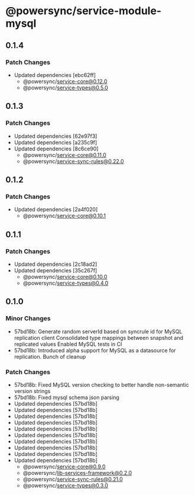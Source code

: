 # @powersync/service-module-mysql

## 0.1.4

### Patch Changes

- Updated dependencies [ebc62ff]
  - @powersync/service-core@0.12.0
  - @powersync/service-types@0.5.0

## 0.1.3

### Patch Changes

- Updated dependencies [62e97f3]
- Updated dependencies [a235c9f]
- Updated dependencies [8c6ce90]
  - @powersync/service-core@0.11.0
  - @powersync/service-sync-rules@0.22.0

## 0.1.2

### Patch Changes

- Updated dependencies [2a4f020]
  - @powersync/service-core@0.10.1

## 0.1.1

### Patch Changes

- Updated dependencies [2c18ad2]
- Updated dependencies [35c267f]
  - @powersync/service-core@0.10.0
  - @powersync/service-types@0.4.0

## 0.1.0

### Minor Changes

- 57bd18b: Generate random serverId based on syncrule id for MySQL replication client
  Consolidated type mappings between snapshot and replicated values
  Enabled MySQL tests in CI
- 57bd18b: Introduced alpha support for MySQL as a datasource for replication.
  Bunch of cleanup

### Patch Changes

- 57bd18b: Fixed MySQL version checking to better handle non-semantic version strings
- 57bd18b: Fixed mysql schema json parsing
- Updated dependencies [57bd18b]
- Updated dependencies [57bd18b]
- Updated dependencies [57bd18b]
- Updated dependencies [57bd18b]
- Updated dependencies [57bd18b]
- Updated dependencies [57bd18b]
- Updated dependencies [57bd18b]
- Updated dependencies [57bd18b]
- Updated dependencies [57bd18b]
- Updated dependencies [57bd18b]
  - @powersync/service-core@0.9.0
  - @powersync/lib-services-framework@0.2.0
  - @powersync/service-sync-rules@0.21.0
  - @powersync/service-types@0.3.0
